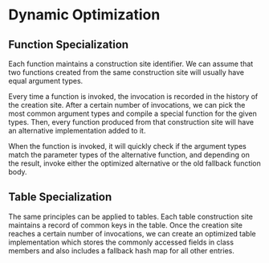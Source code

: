 # Dynamic Optimization

## Function Specialization

Each function maintains a construction site identifier. We can assume that two functions
created from the same construction site will usually have equal argument types.

Every time a function is invoked, the invocation is recorded in the history of the
creation site. After a certain number of invocations, we can pick the most common
argument types and compile a special function for the given types. Then, every function
produced from that construction site will have an alternative implementation added to it.

When the function is invoked, it will quickly check if the argument types match the
parameter types of the alternative function, and depending on the result, invoke either
the optimized alternative or the old fallback function body.

## Table Specialization

The same principles can be applied to tables. Each table construction site maintains a
record of common keys in the table. Once the creation site reaches a certain number of
invocations, we can create an optimized table implementation which stores the commonly
accessed fields in class members and also includes a fallback hash map for all other
entries.
